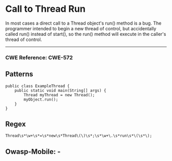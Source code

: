 # Call to Thread Run

In most cases a direct call to a Thread object's run() method is a bug. The programmer intended to begin a new thread of
control, but accidentally called run() instead of start(), so the run() method will execute in the caller's thread of
control.

---

### CWE Reference: CWE-572

## Patterns

```
public class ExampleThread {
    public static void main(String[] args) {
        Thread myThread = new Thread();
        myObject.run();
    }
}
```

## Regex

```
Thread\s*\w+\s*=\s*new\s*Thread\(\)\s*;\s*\w+\.\s*run\s*\(\s*\);
```

## Owasp-Mobile: -
